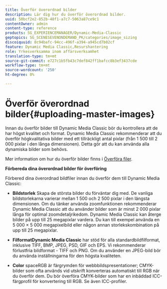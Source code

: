 ```yaml
---
title: Överför överordnad bilder
description: Lär dig hur du överför överordnad bilder.
uuid: 50bcf2e2-852b-48f1-a7c7-5063a87ce9c1
contentOwner: admin
content-type: reference
products: SG_EXPERIENCEMANAGER/Dynamic-Media-Classic
geptopics: SG_SCENESEVENONDEMAND_PK/categories/image_sizing
discoiquuid: 8c94bafc-94cc-496f-a394-a945cd7b02cf
feature: Dynamic Media Classic,Resurshantering
role: Yrkesverksamma inom affärsverksamhet
translation-type: tm+mt
source-git-commit: e727c1b5fb43c7def842ff1bafcc8b3ef3437cde
workflow-type: tm+mt
source-wordcount: '250'
ht-degree: 0%

---
```



# Överför överordnad bilder{#uploading-master-images}

Innan du överför bilder till Dynamic Media Classic bör du kontrollera att de har högst kvalitet och format. Dynamic Media Classic rekommenderar att du överför högkvalitativa bilder med ett tillräckligt antal pixlar (från 1 500 till 2 000 pixlar i den långa dimensionen). Detta gör att du kan använda alla dynamiska bilder som behövs.

Mer information om hur du överför bilder finns i [Överföra filer](uploading-files.md#uploading_files).

**Förbereda dina överordnad bilder för överföring**

Förbered dina överordnad bildfiler innan du överför dem till Dynamic Media Classic:

* **Bildstorlek**
Skapa de största bilder du förväntar dig med. De vanliga bildstorlekarna varierar mellan 1 500 och 2 500 pixlar i den längsta dimensionen. Om du tänker använda zoomfunktionen rekommenderar Dynamic Media Classic att du använder bilder som är minst 2 000 pixlar långa för optimal zoomdetaljrikedom. Dynamic Media Classic kan återge bilder på upp till 25 megapixlar vardera. Du kan till exempel använda en 5 000 × 5 000 megapixelbild eller någon annan storlekskombination på upp till 25 megapixlar.

* **FilformatDynamic Media Classic**
har stöd för alla standardbildfilformat, inklusive TIFF, BMP, JPEG, PSD, GIF och EPS. Vi rekommenderar förlustfria bildformat - TIFF och PNG. Om du använder en JPEG-bild bör du använda inställningarna för den högsta kvaliteten.

* **Color**
spaceRGB är färgrymden för webbbildspresentationer; CMYK-bilder som ofta används vid utskrift konverteras automatiskt till RGB när du överför dem. Du bör överföra CMYK-bilder som har en inbäddad ICC-färgprofil för konvertering till RGB. Se även ICC-profiler.
